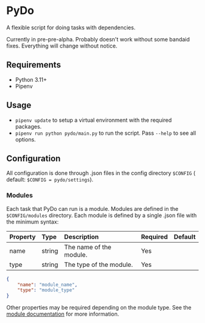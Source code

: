 # PyDo

A flexible script for doing tasks with dependencies.

Currently in pre-pre-alpha. Probably doesn't work without some bandaid fixes. Everything will change
without notice.

## Requirements

- Python 3.11+
- Pipenv

## Usage

- `pipenv update` to setup a virtual environment with the required packages.
- `pipenv run python pydo/main.py` to run the script. Pass `--help` to see all options.

## Configuration

All configuration is done through .json files in the config directory `$CONFIG` (
default: `$CONFIG = pydo/settings`).

### Modules

Each task that PyDo can run is a module. Modules are defined in the `$CONFIG/modules` directory.
Each module is defined by a single .json file with the minimum syntax:

| Property | Type   | Description             | Required | Default |
|:---------|:-------|:------------------------|:---------|:--------|
| name     | string | The name of the module. | Yes      |         |
| type     | string | The type of the module. | Yes      |         |

```json
{
    "name": "module_name",
    "type": "module_type"
}
```

Other properties may be required depending on the module type. See
the [module documentation](docs/modules/Modules.md) for more information.
